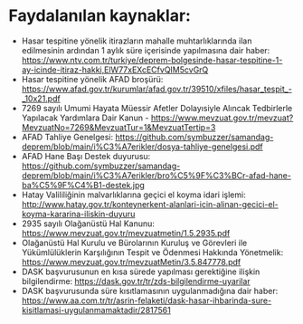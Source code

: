 # Faydalanılan kaynaklar:  
- Hasar tespitine yönelik itirazların mahalle muhtarlıklarında ilan edilmesinin ardından 1 aylık süre içerisinde yapılmasına dair haber: https://www.ntv.com.tr/turkiye/deprem-bolgesinde-hasar-tespitine-1-ay-icinde-itiraz-hakki,ElW77xEXcECfvQIM5cvGrQ
- Hasar tespitine yönelik AFAD broşürü: https://www.afad.gov.tr/kurumlar/afad.gov.tr/39510/xfiles/hasar_tespit_-_10x21.pdf  
- 7269 sayılı Umumi Hayata Müessir Afetler Dolayısiyle Alıncak Tedbirlerle Yapılacak Yardımlara Dair Kanun - https://www.mevzuat.gov.tr/mevzuat?MevzuatNo=7269&MevzuatTur=1&MevzuatTertip=3
- AFAD Tahliye Genelgesi: https://github.com/symbuzzer/samandag-deprem/blob/main/i%C3%A7erikler/dosya-tahliye-genelgesi.pdf
- AFAD Hane Başı Destek duyurusu: https://github.com/symbuzzer/samandag-deprem/blob/main/i%C3%A7erikler/bro%C5%9F%C3%BCr-afad-hane-ba%C5%9F%C4%B1-destek.jpg
- Hatay Valililiğinin malvarlıklarına geçici el koyma idari işlemi: http://www.hatay.gov.tr/konteynerkent-alanlari-icin-alinan-gecici-el-koyma-kararina-iliskin-duyuru
- 2935 sayılı Olağanüstü Hal Kanunu: https://www.mevzuat.gov.tr/mevzuatmetin/1.5.2935.pdf
- Olağanüstü Hal Kurulu ve Bürolarının Kuruluş ve Görevleri ile Yükümlülüklerin Karşılığının Tespit ve Ödenmesi Hakkında Yönetmelik: https://www.mevzuat.gov.tr/mevzuatMetin/3.5.847778.pdf
- DASK başvurusunun en kısa sürede yapılması gerektiğine ilişkin bilgilendirme: https://dask.gov.tr/tr/zds-bilgilendirme-uyarilar
- DASK başvurusunda süre kısıtlamasının uygulanmadığına dair haber: https://www.aa.com.tr/tr/asrin-felaketi/dask-hasar-ihbarinda-sure-kisitlamasi-uygulanmamaktadir/2817561
